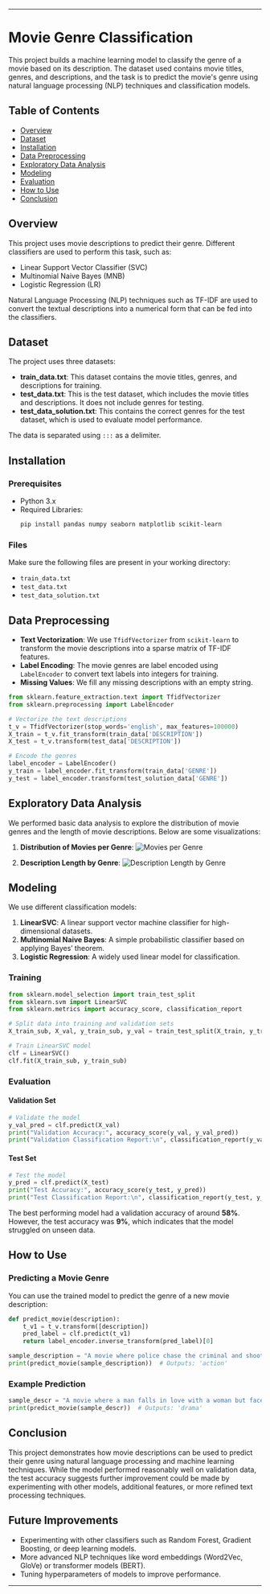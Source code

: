 

---

# Movie Genre Classification

This project builds a machine learning model to classify the genre of a movie based on its description. The dataset used contains movie titles, genres, and descriptions, and the task is to predict the movie's genre using natural language processing (NLP) techniques and classification models.

## Table of Contents

- [Overview](#overview)
- [Dataset](#dataset)
- [Installation](#installation)
- [Data Preprocessing](#data-preprocessing)
- [Exploratory Data Analysis](#exploratory-data-analysis)
- [Modeling](#modeling)
- [Evaluation](#evaluation)
- [How to Use](#how-to-use)
- [Conclusion](#conclusion)

## Overview

This project uses movie descriptions to predict their genre. Different classifiers are used to perform this task, such as:
- Linear Support Vector Classifier (SVC)
- Multinomial Naive Bayes (MNB)
- Logistic Regression (LR)

Natural Language Processing (NLP) techniques such as TF-IDF are used to convert the textual descriptions into a numerical form that can be fed into the classifiers.

## Dataset

The project uses three datasets:
- **train_data.txt**: This dataset contains the movie titles, genres, and descriptions for training.
- **test_data.txt**: This is the test dataset, which includes the movie titles and descriptions. It does not include genres for testing.
- **test_data_solution.txt**: This contains the correct genres for the test dataset, which is used to evaluate model performance.

The data is separated using `:::` as a delimiter.

## Installation

### Prerequisites
- Python 3.x
- Required Libraries:
  ```bash
  pip install pandas numpy seaborn matplotlib scikit-learn
  ```

### Files
Make sure the following files are present in your working directory:
- `train_data.txt`
- `test_data.txt`
- `test_data_solution.txt`

## Data Preprocessing

- **Text Vectorization**: We use `TfidfVectorizer` from `scikit-learn` to transform the movie descriptions into a sparse matrix of TF-IDF features.
- **Label Encoding**: The movie genres are label encoded using `LabelEncoder` to convert text labels into integers for training.
- **Missing Values**: We fill any missing descriptions with an empty string.

```python
from sklearn.feature_extraction.text import TfidfVectorizer
from sklearn.preprocessing import LabelEncoder

# Vectorize the text descriptions
t_v = TfidfVectorizer(stop_words='english', max_features=100000)
X_train = t_v.fit_transform(train_data['DESCRIPTION'])
X_test = t_v.transform(test_data['DESCRIPTION'])

# Encode the genres
label_encoder = LabelEncoder()
y_train = label_encoder.fit_transform(train_data['GENRE'])
y_test = label_encoder.transform(test_solution_data['GENRE'])
```

## Exploratory Data Analysis

We performed basic data analysis to explore the distribution of movie genres and the length of movie descriptions. Below are some visualizations:

1. **Distribution of Movies per Genre**:
   ![Movies per Genre](assets/movies_per_genre.png)
   
2. **Description Length by Genre**:
   ![Description Length by Genre](assets/description_length_genre.png)

## Modeling

We use different classification models:
1. **LinearSVC**: A linear support vector machine classifier for high-dimensional datasets.
2. **Multinomial Naive Bayes**: A simple probabilistic classifier based on applying Bayes’ theorem.
3. **Logistic Regression**: A widely used linear model for classification.

### Training
```python
from sklearn.model_selection import train_test_split
from sklearn.svm import LinearSVC
from sklearn.metrics import accuracy_score, classification_report

# Split data into training and validation sets
X_train_sub, X_val, y_train_sub, y_val = train_test_split(X_train, y_train, test_size=0.2, random_state=42)

# Train LinearSVC model
clf = LinearSVC()
clf.fit(X_train_sub, y_train_sub)
```

### Evaluation

#### Validation Set
```python
# Validate the model
y_val_pred = clf.predict(X_val)
print("Validation Accuracy:", accuracy_score(y_val, y_val_pred))
print("Validation Classification Report:\n", classification_report(y_val, y_val_pred))
```

#### Test Set
```python
# Test the model
y_pred = clf.predict(X_test)
print("Test Accuracy:", accuracy_score(y_test, y_pred))
print("Test Classification Report:\n", classification_report(y_test, y_pred))
```

The best performing model had a validation accuracy of around **58%**. However, the test accuracy was **9%**, which indicates that the model struggled on unseen data.

## How to Use

### Predicting a Movie Genre
You can use the trained model to predict the genre of a new movie description:

```python
def predict_movie(description):
    t_v1 = t_v.transform([description])
    pred_label = clf.predict(t_v1)
    return label_encoder.inverse_transform(pred_label)[0]

sample_description = "A movie where police chase the criminal and shoot him"
print(predict_movie(sample_description))  # Outputs: 'action'
```

### Example Prediction
```python
sample_descr = "A movie where a man falls in love with a woman but faces challenges."
print(predict_movie(sample_descr))  # Outputs: 'drama'
```

## Conclusion

This project demonstrates how movie descriptions can be used to predict their genre using natural language processing and machine learning techniques. While the model performed reasonably well on validation data, the test accuracy suggests further improvement could be made by experimenting with other models, additional features, or more refined text processing techniques.

## Future Improvements
- Experimenting with other classifiers such as Random Forest, Gradient Boosting, or deep learning models.
- More advanced NLP techniques like word embeddings (Word2Vec, GloVe) or transformer models (BERT).
- Tuning hyperparameters of models to improve performance.

---

